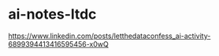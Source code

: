 # ai-notes-ltdc
https://www.linkedin.com/posts/letthedataconfess_ai-activity-6899394413416595456-x0wQ
